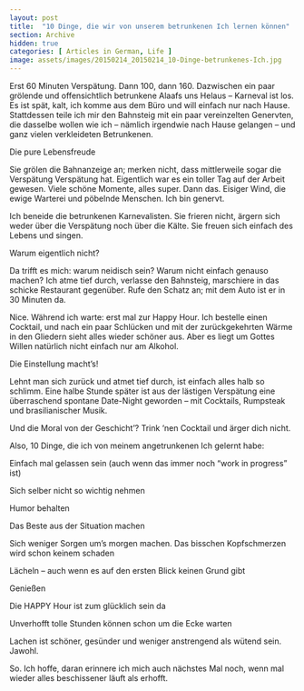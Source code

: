 ```yaml
---
layout: post
title:  "10 Dinge, die wir von unserem betrunkenen Ich lernen können"
section: Archive
hidden: true
categories: [ Articles in German, Life ]
image: assets/images/20150214_20150214_10-Dinge-betrunkenes-Ich.jpg
---
```



Erst 60 Minuten Verspätung. Dann 100, dann 160. Dazwischen ein paar grölende und offensichtlich betrunkene Alaafs uns Helaus – Karneval ist los. Es ist spät, kalt, ich komme aus dem Büro und will einfach nur nach Hause. Stattdessen teile ich mir den Bahnsteig mit ein paar vereinzelten Genervten, die dasselbe wollen wie ich – nämlich irgendwie nach Hause gelangen – und ganz vielen verkleideten Betrunkenen.

Die pure Lebensfreude

Sie grölen die Bahnanzeige an; merken nicht, dass mittlerweile sogar die Verspätung Verspätung hat. Eigentlich war es ein toller Tag auf der Arbeit gewesen. Viele schöne Momente, alles super. Dann das. Eisiger Wind, die ewige Warterei und pöbelnde Menschen. Ich bin genervt.

Ich beneide die betrunkenen Karnevalisten. Sie frieren nicht, ärgern sich weder über die Verspätung noch über die Kälte. Sie freuen sich einfach des Lebens und singen.

Warum eigentlich nicht?

Da trifft es mich: warum neidisch sein? Warum nicht einfach genauso machen? Ich atme tief durch, verlasse den Bahnsteig, marschiere in das schicke Restaurant gegenüber. Rufe den Schatz an; mit dem Auto ist er in 30 Minuten da.

Nice. Während ich warte: erst mal zur Happy Hour. Ich bestelle einen Cocktail, und nach ein paar Schlücken und mit der zurückgekehrten Wärme in den Gliedern sieht alles wieder schöner aus. Aber es liegt um Gottes Willen natürlich nicht einfach nur am Alkohol.

Die Einstellung macht’s!

Lehnt man sich zurück und atmet tief durch, ist einfach alles halb so schlimm. Eine halbe Stunde später ist aus der lästigen Verspätung eine überraschend spontane Date-Night geworden – mit Cocktails, Rumpsteak und brasilianischer Musik.

Und die Moral von der Geschicht’? Trink ‘nen Cocktail und ärger dich nicht.

Also, 10 Dinge, die ich von meinem angetrunkenen Ich gelernt habe:



Einfach mal gelassen sein (auch wenn das immer noch “work in progress” ist)

Sich selber nicht so wichtig nehmen

Humor behalten

Das Beste aus der Situation machen

Sich weniger Sorgen um’s morgen machen. Das bisschen Kopfschmerzen wird schon keinem schaden

Lächeln – auch wenn es auf den ersten Blick keinen Grund gibt

Genießen

Die HAPPY Hour ist zum glücklich sein da

Unverhofft tolle Stunden können schon um die Ecke warten

Lachen ist schöner, gesünder und weniger anstrengend als wütend sein. Jawohl.



So. Ich hoffe, daran erinnere ich mich auch nächstes Mal noch, wenn mal wieder alles beschissener läuft als erhofft.

